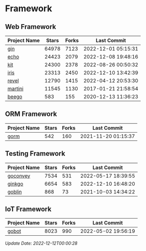 # Framework

## Web Framework
| Project Name | Stars | Forks | Last Commit |
| ------------ | ----- | ----- | ----------- |
| [gin](https://github.com/gin-gonic/gin) | 64978 | 7123 | 2022-12-01 05:15:31 |
| [echo](https://github.com/labstack/echo) | 24423 | 2079 | 2022-12-08 19:48:16 |
| [kit](https://github.com/go-kit/kit) | 24300 | 2378 | 2022-08-26 00:50:32 |
| [iris](https://github.com/kataras/iris) | 23313 | 2450 | 2022-12-10 13:42:39 |
| [revel](https://github.com/revel/revel) | 12790 | 1415 | 2022-04-12 20:53:30 |
| [martini](https://github.com/go-martini/martini) | 11545 | 1130 | 2017-01-21 21:58:54 |
| [beego](https://github.com/astaxie/beego) | 583 | 155 | 2020-12-13 11:36:23 |

## ORM Framework
| Project Name | Stars | Forks | Last Commit |
| ------------ | ----- | ----- | ----------- |
| [gorm](https://github.com/jinzhu/gorm) | 542 | 160 | 2021-11-20 01:15:37 |

## Testing Framework
| Project Name | Stars | Forks | Last Commit |
| ------------ | ----- | ----- | ----------- |
| [goconvey](https://github.com/smartystreets/goconvey) | 7534 | 531 | 2022-05-17 18:39:55 |
| [ginkgo](https://github.com/onsi/ginkgo) | 6654 | 583 | 2022-12-10 16:48:20 |
| [goblin](https://github.com/franela/goblin) | 868 | 73 | 2021-10-03 14:34:22 |

## IoT Framework
| Project Name | Stars | Forks | Last Commit |
| ------------ | ----- | ----- | ----------- |
| [gobot](https://github.com/hybridgroup/gobot) | 8023 | 990 | 2022-05-02 19:56:19 |

*Update Date: 2022-12-12T00:00:28*